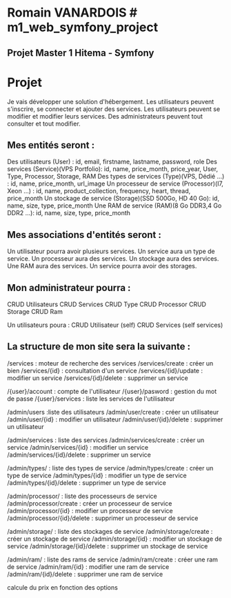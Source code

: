 # Romain VANARDOIS # m1_web_symfony_project
## Projet Master 1 Hitema - Symfony

# Projet

Je vais développer une solution d'hébergement.
Les utilisateurs peuvent s'inscrire, se connecter et ajouter des services.
Les utilisateurs peuvent se modifier et modifier leurs services.
Des administrateurs peuvent tout consulter et tout modifier.

## Mes entités seront :

Des utilisateurs (User) : id, email, firstname, lastname, password, role
Des services (Service)(VPS Portfolio): id, name, price_month, price_year, User, Type, Processor, Storage, RAM
Des types de services (Type)(VPS, Dédié ...) : id, name, price_month, url_image
Un processeur de service (Processor)(I7, Xeon ...) : id, name, product_collection, frequency, heart, thread, price_month
Un stockage de service (Storage)(SSD 500Go, HD 40 Go): id, name, size, type, price_month
Une RAM de service (RAM)(8 Go DDR3,4 Go DDR2 ...): id, name, size, type, price_month

## Mes associations d'entités seront :

Un utilisateur pourra avoir plusieurs services.
Un service aura un type de service.
Un processeur aura des services.
Un stockage aura des services.
Une RAM aura des services.
Un service pourra avoir des storages.

## Mon administrateur pourra :

CRUD Utilisateurs
CRUD Services
CRUD Type
CRUD Processor
CRUD Storage
CRUD Ram

Un utilisateurs poura :
CRUD Utilisateur (self)
CRUD Services (self services)

## La structure de mon site sera la suivante :

/services : moteur de recherche des services
/services/create : créer un bien
/services/{id} : consultation d'un service
/services/{id}/update : modifier un service
/services/{id}/delete : supprimer un service

/{user}/account : compte de l'utilisateur
/{user}/pasword : gestion du mot de passe
/{user}/services : liste les services de l'utilisateur

/admin/users :liste des utilisateurs
/admin/user/create : créer un utilisateur
/admin/user/{id} : modifier un utilisateur
/admin/user/{id}/delete : supprimer un utilisateur

/admin/services : liste des services
/admin/services/create : créer un service
/admin/services/{id} : modifier un service
/admin/services/{id}/delete : supprimer un service

/admin/types/ : liste des types de service
/admin/types/create : créer un type de service
/admin/types/{id} : modifier un type de service
/admin/types/{id}/delete : supprimer un type de service

/admin/processor/ : liste des processeurs de service
/admin/processor/create : créer un processeur de service
/admin/processor/{id} : modifier un processeur de service
/admin/processor/{id}/delete : supprimer un processeur de service

/admin/storage/ : liste des stockages de service
/admin/storage/create : créer un stockage de service
/admin/storage/{id} : modifier un stockage de service
/admin/storage/{id}/delete : supprimer un stockage de service

/admin/ram/ : liste des rams de service
/admin/ram/create : créer une ram de service
/admin/ram/{id} : modifier une ram de service
/admin/ram/{id}/delete : supprimer une ram de service

calcule du prix en fonction des options

